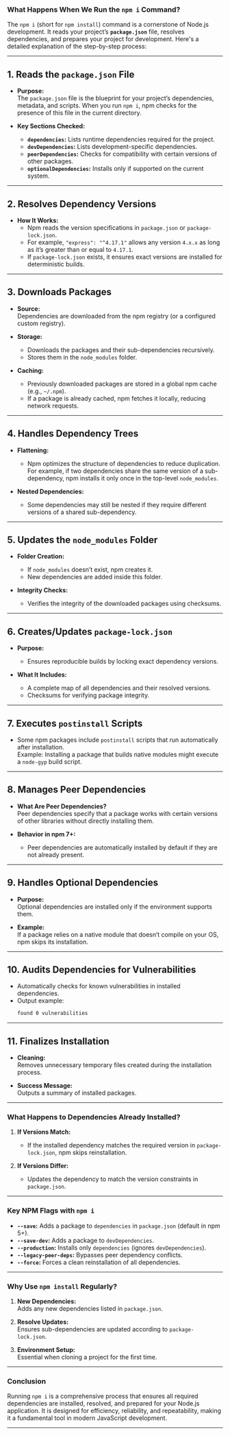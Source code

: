 ### **What Happens When We Run the `npm i` Command?**

The `npm i` (short for `npm install`) command is a cornerstone of Node.js development. It reads your project’s **`package.json`** file, resolves dependencies, and prepares your project for development. Here's a detailed explanation of the step-by-step process:

---

## **1. Reads the `package.json` File**

- **Purpose:**  
  The `package.json` file is the blueprint for your project’s dependencies, metadata, and scripts. When you run `npm i`, npm checks for the presence of this file in the current directory.
  
- **Key Sections Checked:**
  - **`dependencies`:** Lists runtime dependencies required for the project.
  - **`devDependencies`:** Lists development-specific dependencies.
  - **`peerDependencies`:** Checks for compatibility with certain versions of other packages.
  - **`optionalDependencies`:** Installs only if supported on the current system.

---

## **2. Resolves Dependency Versions**

- **How It Works:**
  - Npm reads the version specifications in `package.json` or `package-lock.json`.
  - For example, `"express": "^4.17.1"` allows any version `4.x.x` as long as it’s greater than or equal to `4.17.1`.
  - If `package-lock.json` exists, it ensures exact versions are installed for deterministic builds.

---

## **3. Downloads Packages**

- **Source:**  
  Dependencies are downloaded from the npm registry (or a configured custom registry).
  
- **Storage:**
  - Downloads the packages and their sub-dependencies recursively.
  - Stores them in the `node_modules` folder.

- **Caching:**  
  - Previously downloaded packages are stored in a global npm cache (e.g., `~/.npm`).
  - If a package is already cached, npm fetches it locally, reducing network requests.

---

## **4. Handles Dependency Trees**

- **Flattening:**  
  - Npm optimizes the structure of dependencies to reduce duplication.  
    For example, if two dependencies share the same version of a sub-dependency, npm installs it only once in the top-level `node_modules`.

- **Nested Dependencies:**  
  - Some dependencies may still be nested if they require different versions of a shared sub-dependency.

---

## **5. Updates the `node_modules` Folder**

- **Folder Creation:**  
  - If `node_modules` doesn’t exist, npm creates it.
  - New dependencies are added inside this folder.

- **Integrity Checks:**  
  - Verifies the integrity of the downloaded packages using checksums.

---

## **6. Creates/Updates `package-lock.json`**

- **Purpose:**  
  - Ensures reproducible builds by locking exact dependency versions.
  
- **What It Includes:**
  - A complete map of all dependencies and their resolved versions.
  - Checksums for verifying package integrity.

---

## **7. Executes `postinstall` Scripts**

- Some npm packages include `postinstall` scripts that run automatically after installation.  
  Example: Installing a package that builds native modules might execute a `node-gyp` build script.

---

## **8. Manages Peer Dependencies**

- **What Are Peer Dependencies?**  
  Peer dependencies specify that a package works with certain versions of other libraries without directly installing them.

- **Behavior in npm 7+:**
  - Peer dependencies are automatically installed by default if they are not already present.

---

## **9. Handles Optional Dependencies**

- **Purpose:**  
  Optional dependencies are installed only if the environment supports them.

- **Example:**  
  If a package relies on a native module that doesn’t compile on your OS, npm skips its installation.

---

## **10. Audits Dependencies for Vulnerabilities**

- Automatically checks for known vulnerabilities in installed dependencies.
- Output example:
  ```bash
  found 0 vulnerabilities
  ```

---

## **11. Finalizes Installation**

- **Cleaning:**  
  Removes unnecessary temporary files created during the installation process.
  
- **Success Message:**  
  Outputs a summary of installed packages.

---

### **What Happens to Dependencies Already Installed?**

1. **If Versions Match:**
   - If the installed dependency matches the required version in `package-lock.json`, npm skips reinstallation.

2. **If Versions Differ:**
   - Updates the dependency to match the version constraints in `package.json`.

---

### **Key NPM Flags with `npm i`**

- **`--save`:** Adds a package to `dependencies` in `package.json` (default in npm 5+).
- **`--save-dev`:** Adds a package to `devDependencies`.
- **`--production`:** Installs only `dependencies` (ignores `devDependencies`).
- **`--legacy-peer-deps`:** Bypasses peer dependency conflicts.
- **`--force`:** Forces a clean reinstallation of all dependencies.

---

### **Why Use `npm install` Regularly?**

1. **New Dependencies:**  
   Adds any new dependencies listed in `package.json`.

2. **Resolve Updates:**  
   Ensures sub-dependencies are updated according to `package-lock.json`.

3. **Environment Setup:**  
   Essential when cloning a project for the first time.

---

### **Conclusion**

Running `npm i` is a comprehensive process that ensures all required dependencies are installed, resolved, and prepared for your Node.js application. It is designed for efficiency, reliability, and repeatability, making it a fundamental tool in modern JavaScript development.

---